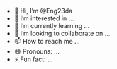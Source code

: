 - 👋 Hi, I’m @Eng23da
- 👀 I’m interested in ...
- 🌱 I’m currently learning ...
- 💞️ I’m looking to collaborate on ...
- 📫 How to reach me ...
- 😄 Pronouns: ...
- ⚡ Fun fact: ...

<!---
Eng23da/Eng23da is a ✨ special ✨ repository because its `README.md` (this file) appears on your GitHub profile.
You can click the Preview link to take a look at your changes.
--->
